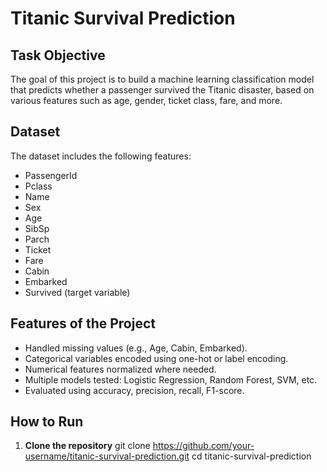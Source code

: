 # Titanic Survival Prediction

## Task Objective

The goal of this project is to build a machine learning classification model that predicts whether a passenger survived the Titanic disaster, based on various features such as age, gender, ticket class, fare, and more.

##  Dataset

The dataset includes the following features:

- PassengerId  
- Pclass  
- Name  
- Sex  
- Age  
- SibSp  
- Parch  
- Ticket  
- Fare  
- Cabin  
- Embarked  
- Survived (target variable)

## Features of the Project

- Handled missing values (e.g., Age, Cabin, Embarked).
- Categorical variables encoded using one-hot or label encoding.
- Numerical features normalized where needed.
- Multiple models tested: Logistic Regression, Random Forest, SVM, etc.
- Evaluated using accuracy, precision, recall, F1-score.

## How to Run

1. **Clone the repository**
   git clone https://github.com/your-username/titanic-survival-prediction.git
   cd titanic-survival-prediction
